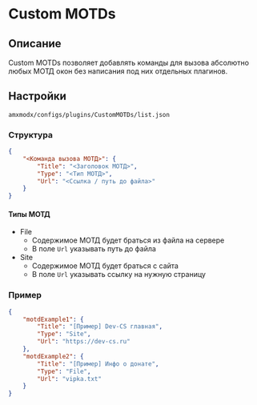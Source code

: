 # Custom MOTDs

## Описание

Custom MOTDs позволяет добавлять команды для вызова абсолютно любых МОТД окон без написания под них отдельных плагинов.

## Настройки

`amxmodx/configs/plugins/CustomMOTDs/list.json`

### Структура

```json
{
    "<Команда вызова МОТД>": {
        "Title": "<Заголовок МОТД>",
        "Type": "<Тип МОТД>",
        "Url": "<Ссылка / путь до файла>"
    }
}
```

#### Типы МОТД

- File
    - Содержимое МОТД будет браться из файла на сервере
    - В поле `Url` указывать путь до файла
- Site
    - Содержимое МОТД будет браться с сайта
    - В поле `Url` указывать ссылку на нужную страницу

### Пример
```json
{
    "motdExample1": {
        "Title": "[Пример] Dev-CS главная",
        "Type": "Site",
        "Url": "https://dev-cs.ru"
    },
    "motdExample2": {
        "Title": "[Пример] Инфо о донате",
        "Type": "File",
        "Url": "vipka.txt"
    }
}
```
